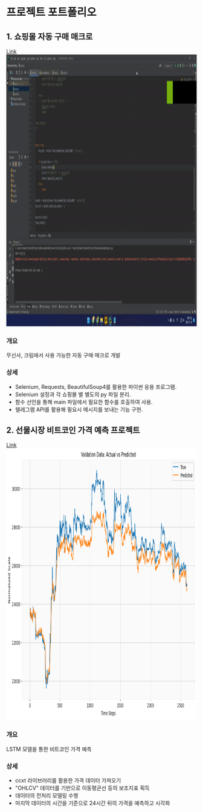 # 프로젝트 포트폴리오

## 1. 쇼핑몰 자동 구매 매크로
[Link](https://github.com/DHLemonade/AutoPurchase)
<img src = "/img/macro.gif" width = "1280px" height = "720px"></img><br/>
### 개요
무신사, 크림에서 사용 가능한 자동 구매 매크로 개발

### 상세
* Selenium, Requests, BeautifulSoup4를 활용한 파이썬 응용 프로그램.   
* Selenium 설정과 각 쇼핑몰 별 별도의 py 파일 분리.   
* 함수 선언을 통해 main 파일에서 필요한 함수를 호출하여 사용.   
* 텔레그램 API를 활용해 필요시 메시지를 보내는 기능 구현.   

## 2. 선물시장 비트코인 가격 예측 프로젝트
[Link](https://github.com/DHLemonade/bitcoin_prediction)
<img src = "/img/lstm.png" width = "1280px" height = "720px"></img><br/>
### 개요
LSTM 모델을 통한 비트코인 가격 예측

### 상세
* ccxt 라이브러리를 활용한 가격 데이터 가져오기   
* "OHLCV" 데이터를 기반으로 이동평균선 등의 보조지표 획득   
* 데이터의 전처리 모델링 수행   
* 마지막 데이터의 시간을 기준으로 24시간 뒤의 가격을 예측하고 시각화   

